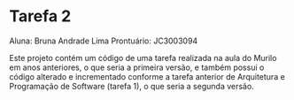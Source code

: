 # Tarefa 2
Aluna: Bruna Andrade Lima
Prontuário: JC3003094

Este projeto contém um código de uma tarefa realizada na aula do Murilo em anos anteriores, o que seria a primeira versão, e também possui o código alterado e incrementado conforme a tarefa anterior de Arquitetura e Programação de Software (tarefa 1), o que seria a segunda versão.

